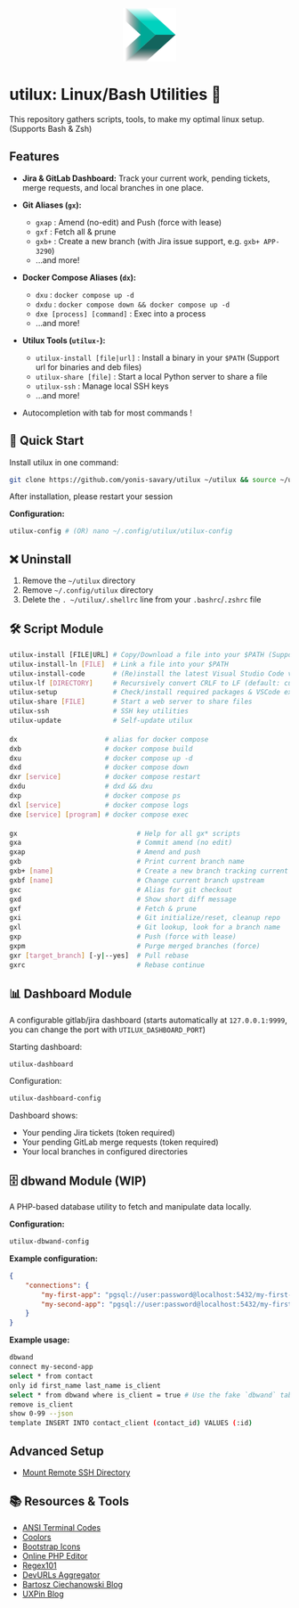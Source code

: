 <p align="center">
    <img src="./img/utilux-128.png" width="96" height="96" alt="Resound logo">
</p>

# utilux: Linux/Bash Utilities 🚀

This repository gathers scripts, tools, to make my optimal linux setup. (Supports Bash & Zsh)

## Features

- **Jira & GitLab Dashboard:**
  Track your current work, pending tickets, merge requests, and local branches in one place.

- **Git Aliases (`gx`):**
  - `gxap` : Amend (no-edit) and Push (force with lease)
  - `gxf` : Fetch all & prune
  - `gxb+` : Create a new branch (with Jira issue support, e.g. `gxb+ APP-3290`)
  - ...and more!

- **Docker Compose Aliases (`dx`):**
  - `dxu` : `docker compose up -d`
  - `dxdu` : `docker compose down && docker compose up -d`
  - `dxe [process] [command]` : Exec into a process
  - ...and more!

- **Utilux Tools (`utilux-`):**
  - `utilux-install [file|url]` : Install a binary in your `$PATH` (Support url for binaries and deb files)
  - `utilux-share [file]` : Start a local Python server to share a file
  - `utilux-ssh` : Manage local SSH keys
  - ...and more!

- Autocompletion with tab for most commands !

## 🚀 Quick Start

Install utilux in one command:

```bash
git clone https://github.com/yonis-savary/utilux ~/utilux && source ~/utilux/install
```

After installation, please restart your session

**Configuration:**

```bash
utilux-config # (OR) nano ~/.config/utilux/utilux-config
```

## ❌ Uninstall

1. Remove the `~/utilux` directory
2. Remove `~/.config/utilux` directory
3. Delete the `. ~/utilux/.shellrc` line from your `.bashrc`/`.zshrc` file

## 🛠️ Script Module

```bash
utilux-install [FILE|URL] # Copy/Download a file into your $PATH (Supports URL to binaries and deb files)
utilux-install-ln [FILE]  # Link a file into your $PATH
utilux-install-code       # (Re)install the latest Visual Studio Code version
utilux-lf [DIRECTORY]     # Recursively convert CRLF to LF (default: current dir)
utilux-setup              # Check/install required packages & VSCode extensions
utilux-share [FILE]       # Start a web server to share files
utilux-ssh                # SSH key utilities
utilux-update             # Self-update utilux

dx                      # alias for docker compose
dxb                     # docker compose build
dxu                     # docker compose up -d
dxd                     # docker compose down
dxr [service]           # docker compose restart
dxdu                    # dxd && dxu
dxp                     # docker compose ps
dxl [service]           # docker compose logs
dxe [service] [program] # docker compose exec

gx                              # Help for all gx* scripts
gxa                             # Commit amend (no edit)
gxap                            # Amend and push
gxb                             # Print current branch name
gxb+ [name]                     # Create a new branch tracking current one
gxbf [name]                     # Change current branch upstream
gxc                             # Alias for git checkout
gxd                             # Show short diff message
gxf                             # Fetch & prune
gxi                             # Git initialize/reset, cleanup repo
gxl                             # Git lookup, look for a branch name
gxp                             # Push (force with lease)
gxpm                            # Purge merged branches (force)
gxr [target_branch] [-y|--yes]  # Pull rebase
gxrc                            # Rebase continue
```

## 📊 Dashboard Module

A configurable gitlab/jira dashboard (starts automatically at `127.0.0.1:9999`, you can change the port with `UTILUX_DASHBOARD_PORT`)

Starting dashboard:

```bash
utilux-dashboard
```

Configuration:

```bash
utilux-dashboard-config
```

Dashboard shows:

- Your pending Jira tickets (token required)
- Your pending GitLab merge requests (token required)
- Your local branches in configured directories

## 🗄️ dbwand Module (WIP)

A PHP-based database utility to fetch and manipulate data locally.

**Configuration:**

```bash
utilux-dbwand-config
```

**Example configuration:**

```json
{
    "connections": {
        "my-first-app": "pgsql://user:password@localhost:5432/my-first-app",
        "my-second-app": "pgsql://user:password@localhost:5432/my-first-app"
    }
}
```

**Example usage:**

```bash
dbwand
connect my-second-app
select * from contact
only id first_name last_name is_client
select * from dbwand where is_client = true # Use the fake `dbwand` table to filter current dataset
remove is_client
show 0-99 --json
template INSERT INTO contact_client (contact_id) VALUES (:id)
```

## Advanced Setup 

- [Mount Remote SSH Directory](./docs/remote_sshfs.md)

## 📚 Resources & Tools

- [ANSI Terminal Codes](https://gist.github.com/fnky/458719343aabd01cfb17a3a4f7296797)
- [Coolors](https://coolors.co/)
- [Bootstrap Icons](https://icons.getbootstrap.com/)
- [Online PHP Editor](https://onlinephp.io/)
- [Regex101](https://regex101.com/)
- [DevURLs Aggregator](https://devurls.com/)
- [Bartosz Ciechanowski Blog](https://ciechanow.ski/)
- [UXPin Blog](https://www.uxpin.com/studio/blog/)
